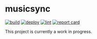 # musicsync

[![build](https://github.com/gleich/musicsync/actions/workflows/build.yml/badge.svg)](https://github.com/gleich/musicsync/actions/workflows/build.yml)
[![deploy](https://github.com/gleich/musicsync/actions/workflows/deploy.yml/badge.svg)](https://github.com/gleich/musicsync/actions/workflows/deploy.yml)
[![lint](https://github.com/gleich/musicsync/actions/workflows/lint.yml/badge.svg)](https://github.com/gleich/musicsync/actions/workflows/lint.yml)
[![report card](https://goreportcard.com/badge/go.mattglei.ch/musicsync)](https://goreportcard.com/report/go.mattglei.ch/musicsync)

This project is currently a work in progress.
